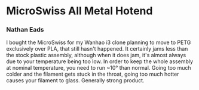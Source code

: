 # MicroSwiss All Metal Hotend
### Nathan Eads
I bought the MicroSwiss for my Wanhao i3 clone planning to move to PETG exclusively over PLA, that still hasn't happened.
It certainly jams less than the stock plastic assembly, although when it does jam, it's almost always due to your temperature being too low. In order to keep the whole assembly at nominal temperature, you need to run ~10° than normal. Going too much colder and the filament gets stuck in the throat, going too much hotter causes your filament to glass.
Generally strong product.
